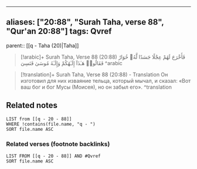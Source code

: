 
---
aliases: ["20:88", "Surah Taha, verse 88", "Qur'an 20:88"]
tags: Qvref
---

parent:: [[q - Taha (20)|Taha]]

> [!arabic]+ Surah Taha, Verse 88 (20:88)
> <span class="quran-arabic">فَأَخْرَجَ لَهُمْ عِجْلًا جَسَدًا لَّهُۥ خُوَارٌ فَقَالُوا۟ هَـٰذَآ إِلَـٰهُكُمْ وَإِلَـٰهُ مُوسَىٰ فَنَسِىَ</span>
^arabic

> [!translation]+ Surah Taha, Verse 88 (20:88) - Translation
> Он изготовил для них изваяние тельца, который мычал, и сказал: «Вот ваш бог и бог Мусы (Моисея), но он забыл его».
^translation



## Related notes
```dataview
LIST from [[q - 20 - 88]]
WHERE !contains(file.name, "q - ")
SORT file.name ASC
```

### Related verses (footnote backlinks)
```dataview
LIST FROM [[q - 20 - 88]] AND #Qvref
SORT file.name ASC
```

